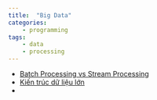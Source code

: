 ```yaml
---
title:  "Big Data"
categories: 
    - programming
tags: 
    - data
    - processing
---
```


- [Batch Processing vs Stream Processing](https://www.facebook.com/notes/c%E1%BB%99ng-%C4%91%E1%BB%93ng-big-data-vi%E1%BB%87t-nam/batch-processing-vs-stream-processing/483321149213407/)
- [Kiến trúc dữ liệu lớn](https://www.facebook.com/notes/c%E1%BB%99ng-%C4%91%E1%BB%93ng-big-data-vi%E1%BB%87t-nam/ki%E1%BA%BFn-tr%C3%BAc-d%E1%BB%AF-li%E1%BB%87u-l%E1%BB%9Bn-big-data-architecture/482114989334023/)
- 
